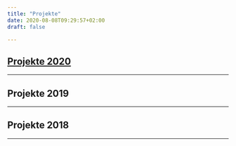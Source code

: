 ```yaml
---
title: "Projekte"
date: 2020-08-08T09:29:57+02:00
draft: false

---
```

## [Projekte 2020](https://jasmin-schaedler.com/de/projects/2020)
-------------
## Projekte 2019
-------------
## Projekte 2018
-------------